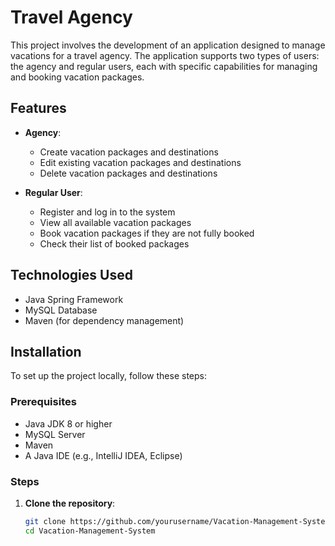 # Travel Agency

This project involves the development of an application designed to manage vacations for a travel agency. The application supports two types of users: the agency and regular users, each with specific capabilities for managing and booking vacation packages.

## Features

- **Agency**:
  - Create vacation packages and destinations
  - Edit existing vacation packages and destinations
  - Delete vacation packages and destinations

- **Regular User**:
  - Register and log in to the system
  - View all available vacation packages
  - Book vacation packages if they are not fully booked
  - Check their list of booked packages

## Technologies Used

- Java Spring Framework
- MySQL Database
- Maven (for dependency management)

## Installation

To set up the project locally, follow these steps:

### Prerequisites

- Java JDK 8 or higher
- MySQL Server
- Maven
- A Java IDE (e.g., IntelliJ IDEA, Eclipse)

### Steps

1. **Clone the repository**:
   ```bash
   git clone https://github.com/yourusername/Vacation-Management-System.git
   cd Vacation-Management-System
